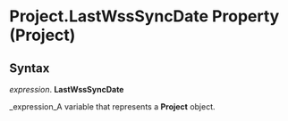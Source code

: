 
# Project.LastWssSyncDate Property (Project)

## Syntax

 _expression_. **LastWssSyncDate**

 _expression_A variable that represents a  **Project** object.

